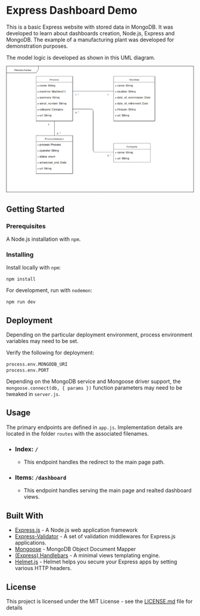 # Express Dashboard Demo

This is a basic Express website with stored data in MongoDB. It was developed to learn about dashboards creation, Node.js, Express and MongoDB. The example of a manufacturing plant was developed for demonstration purposes.

The model logic is developed as shown in this UML diagram.

![UML Logic Diagram](public/images/ProductionModels-Manufacturing.png)

## Getting Started

### Prerequisites

A Node.js installation with `npm`.

### Installing

Install locally with `npm`:

```
npm install
```

For development, run with `nodemon`:

```
npm run dev
```

## Deployment

Depending on the particular deployment environment, process environment variables may need to be set.

Verify the following for deployment:

```
process.env.MONGODB_URI
process.env.PORT
```

Depending on the MongoDB service and Mongoose driver support, the
`mongoose.connect(db, { params })` function parameters may need to be tweaked in `server.js`.

## Usage

The primary endpoints are defined in `app.js`. Implementation details are located in the folder `routes` with the associated filenames.

- ### Index: `/`

  - This endpoint handles the redirect to the main page path.

- ### Items: `/dashboard`

  - This endpoint handles serving the main page and realted dashboard views.

## Built With

- [Express.js](https://expressjs.com/) - A Node.js web application framework
- [Express-Validator](https://express-validator.github.io/docs/) - A set of validation middlewares for Express.js applications.
- [Mongoose](https://mongoosejs.com/) - MongoDB Object Document Mapper
- [(Express) Handlebars](https://handlebarsjs.com/) - A minimal views templating engine.
- [Helmet.js](https://helmetjs.github.io/) - Helmet helps you secure your Express apps by setting various HTTP headers.

## License

This project is licensed under the MIT License - see the [LICENSE.md](LICENSE.md) file for details
